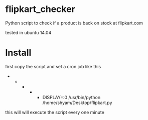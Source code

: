 flipkart_checker
================

Python script to check if a product is back on stock at flipkart.com

tested in ubuntu 14.04

Install 
=======

first copy the script and set a cron job like this 

* * * * * DISPLAY=:0 /usr/bin/python /home/shyam/Desktop/flipkart.py 

this will will execute the script every one minute 
